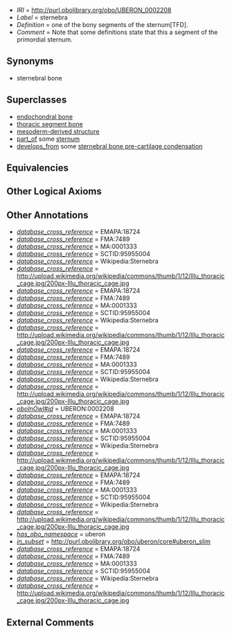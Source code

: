  * *IRI* = http://purl.obolibrary.org/obo/UBERON_0002208
 * *Label* = sternebra
 * *Definition* = one of the bony segments of the sternum[TFD].
 * *Comment* = Note that some definitions state that this a segment of the primordial sternum.

## Synonyms

 * sternebral bone

## Superclasses

 * [endochondral bone](../../UBERON/13/UBERON_0002513.md)
 * [thoracic segment bone](../../UBERON/27/UBERON_0003827.md)
 * [mesoderm-derived structure](../../UBERON/20/UBERON_0004120.md)
 * [part_of](../../BFO/50/BFO_0000050.md) some [sternum](../../UBERON/75/UBERON_0000975.md)
 * [develops_from](../../RO/02/RO_0002202.md) some [sternebral bone pre-cartilage condensation](../../UBERON/95/UBERON_0006295.md)

## Equivalencies


## Other Logical Axioms


## Other Annotations

 * *[database_cross_reference](../../ef/oboInOwl#hasDbXref.md)* = EMAPA:18724
 * *[database_cross_reference](../../ef/oboInOwl#hasDbXref.md)* = FMA:7489
 * *[database_cross_reference](../../ef/oboInOwl#hasDbXref.md)* = MA:0001333
 * *[database_cross_reference](../../ef/oboInOwl#hasDbXref.md)* = SCTID:95955004
 * *[database_cross_reference](../../ef/oboInOwl#hasDbXref.md)* = Wikipedia:Sternebra
 * *[database_cross_reference](../../ef/oboInOwl#hasDbXref.md)* = http://upload.wikimedia.org/wikipedia/commons/thumb/1/12/Illu_thoracic_cage.jpg/200px-Illu_thoracic_cage.jpg
 * *[database_cross_reference](../../ef/oboInOwl#hasDbXref.md)* = EMAPA:18724
 * *[database_cross_reference](../../ef/oboInOwl#hasDbXref.md)* = FMA:7489
 * *[database_cross_reference](../../ef/oboInOwl#hasDbXref.md)* = MA:0001333
 * *[database_cross_reference](../../ef/oboInOwl#hasDbXref.md)* = SCTID:95955004
 * *[database_cross_reference](../../ef/oboInOwl#hasDbXref.md)* = Wikipedia:Sternebra
 * *[database_cross_reference](../../ef/oboInOwl#hasDbXref.md)* = http://upload.wikimedia.org/wikipedia/commons/thumb/1/12/Illu_thoracic_cage.jpg/200px-Illu_thoracic_cage.jpg
 * *[database_cross_reference](../../ef/oboInOwl#hasDbXref.md)* = EMAPA:18724
 * *[database_cross_reference](../../ef/oboInOwl#hasDbXref.md)* = FMA:7489
 * *[database_cross_reference](../../ef/oboInOwl#hasDbXref.md)* = MA:0001333
 * *[database_cross_reference](../../ef/oboInOwl#hasDbXref.md)* = SCTID:95955004
 * *[database_cross_reference](../../ef/oboInOwl#hasDbXref.md)* = Wikipedia:Sternebra
 * *[database_cross_reference](../../ef/oboInOwl#hasDbXref.md)* = http://upload.wikimedia.org/wikipedia/commons/thumb/1/12/Illu_thoracic_cage.jpg/200px-Illu_thoracic_cage.jpg
 * *[oboInOwl#id](../../id/oboInOwl#id.md)* = UBERON:0002208
 * *[database_cross_reference](../../ef/oboInOwl#hasDbXref.md)* = EMAPA:18724
 * *[database_cross_reference](../../ef/oboInOwl#hasDbXref.md)* = FMA:7489
 * *[database_cross_reference](../../ef/oboInOwl#hasDbXref.md)* = MA:0001333
 * *[database_cross_reference](../../ef/oboInOwl#hasDbXref.md)* = SCTID:95955004
 * *[database_cross_reference](../../ef/oboInOwl#hasDbXref.md)* = Wikipedia:Sternebra
 * *[database_cross_reference](../../ef/oboInOwl#hasDbXref.md)* = http://upload.wikimedia.org/wikipedia/commons/thumb/1/12/Illu_thoracic_cage.jpg/200px-Illu_thoracic_cage.jpg
 * *[database_cross_reference](../../ef/oboInOwl#hasDbXref.md)* = EMAPA:18724
 * *[database_cross_reference](../../ef/oboInOwl#hasDbXref.md)* = FMA:7489
 * *[database_cross_reference](../../ef/oboInOwl#hasDbXref.md)* = MA:0001333
 * *[database_cross_reference](../../ef/oboInOwl#hasDbXref.md)* = SCTID:95955004
 * *[database_cross_reference](../../ef/oboInOwl#hasDbXref.md)* = Wikipedia:Sternebra
 * *[database_cross_reference](../../ef/oboInOwl#hasDbXref.md)* = http://upload.wikimedia.org/wikipedia/commons/thumb/1/12/Illu_thoracic_cage.jpg/200px-Illu_thoracic_cage.jpg
 * *[has_obo_namespace](../../ce/oboInOwl#hasOBONamespace.md)* = uberon
 * *[in_subset](../../et/oboInOwl#inSubset.md)* = http://purl.obolibrary.org/obo/uberon/core#uberon_slim
 * *[database_cross_reference](../../ef/oboInOwl#hasDbXref.md)* = EMAPA:18724
 * *[database_cross_reference](../../ef/oboInOwl#hasDbXref.md)* = FMA:7489
 * *[database_cross_reference](../../ef/oboInOwl#hasDbXref.md)* = MA:0001333
 * *[database_cross_reference](../../ef/oboInOwl#hasDbXref.md)* = SCTID:95955004
 * *[database_cross_reference](../../ef/oboInOwl#hasDbXref.md)* = Wikipedia:Sternebra
 * *[database_cross_reference](../../ef/oboInOwl#hasDbXref.md)* = http://upload.wikimedia.org/wikipedia/commons/thumb/1/12/Illu_thoracic_cage.jpg/200px-Illu_thoracic_cage.jpg

## External Comments


